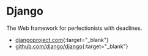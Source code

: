 # Django

The Web framework for perfectionists with deadlines.

- [djangoproject.com](https://www.djangoproject.com/){:target="_blank"}
- [github.com/django/django](https://github.com/django/django){:target="_blank"}
